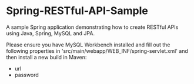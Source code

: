 # Spring-RESTful-API-Sample
A sample Spring application demonstrating how to create RESTful APIs using Java, Spring, MySQL and JPA.

Please ensure you have MySQL Workbench installed and fill out the following properties in 'src/main/webapp/WEB_INF/spring-servlet.xml' and then install a new build in Maven:

- url
- password
